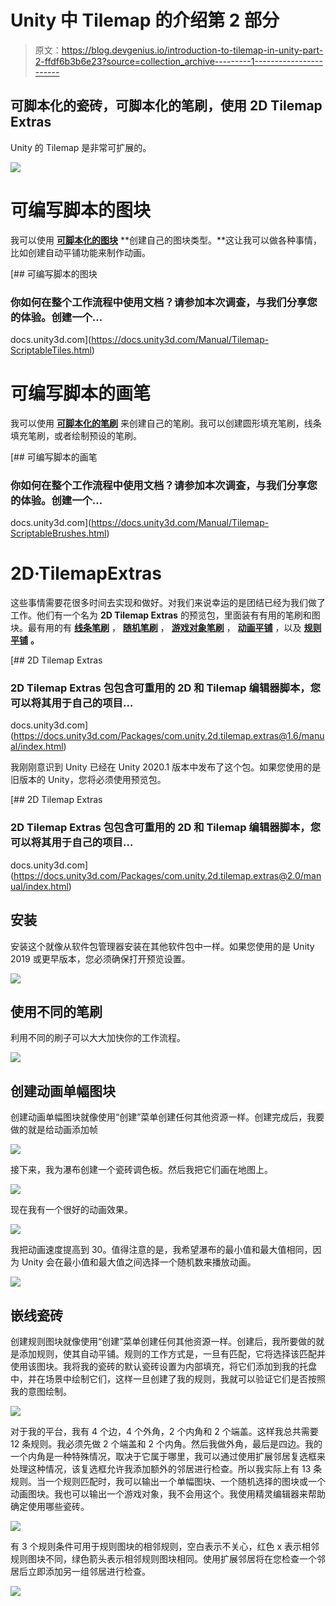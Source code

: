 # Unity 中 Tilemap 的介绍第 2 部分

> 原文：<https://blog.devgenius.io/introduction-to-tilemap-in-unity-part-2-ffdf6b3b6e23?source=collection_archive---------1----------------------->

## 可脚本化的瓷砖，可脚本化的笔刷，使用 2D Tilemap Extras

Unity 的 Tilemap 是非常可扩展的。

![](img/17617747a19a076423f7006687bdb339.png)

# 可编写脚本的图块

我可以使用 [**可脚本化的图块**](https://docs.unity3d.com/Manual/Tilemap-ScriptableTiles-Example.html) **创建自己的图块类型。**这让我可以做各种事情，比如创建自动平铺功能来制作动画。

[](https://docs.unity3d.com/Manual/Tilemap-ScriptableTiles.html) [## 可编写脚本的图块

### 你如何在整个工作流程中使用文档？请参加本次调查，与我们分享您的体验。创建一个…

docs.unity3d.com](https://docs.unity3d.com/Manual/Tilemap-ScriptableTiles.html) 

# 可编写脚本的画笔

我可以使用 [**可脚本化的笔刷**](https://docs.unity3d.com/Manual/Tilemap-ScriptableBrushes-Example.html) 来创建自己的笔刷。我可以创建圆形填充笔刷，线条填充笔刷，或者绘制预设的笔刷。

[](https://docs.unity3d.com/Manual/Tilemap-ScriptableBrushes.html) [## 可编写脚本的画笔

### 你如何在整个工作流程中使用文档？请参加本次调查，与我们分享您的体验。创建一个…

docs.unity3d.com](https://docs.unity3d.com/Manual/Tilemap-ScriptableBrushes.html) 

# 2D·TilemapExtras

这些事情需要花很多时间去实现和做好。对我们来说幸运的是团结已经为我们做了工作。他们有一个名为 **2D Tilemap Extras** 的预览包，里面装有有用的笔刷和图块。最有用的有 [**线条笔刷**](https://docs.unity3d.com/Packages/com.unity.2d.tilemap.extras@2.0/manual/LineBrush.html) ， [**随机笔刷**](https://docs.unity3d.com/Packages/com.unity.2d.tilemap.extras@2.0/manual/RandomBrush.html) ， [**游戏对象笔刷**](https://docs.unity3d.com/Packages/com.unity.2d.tilemap.extras@2.0/manual/GameObjectBrush.html) ， [**动画平铺**](https://docs.unity3d.com/Packages/com.unity.2d.tilemap.extras@2.0/manual/AnimatedTile.html) ，以及 [**规则平铺**](https://docs.unity3d.com/Packages/com.unity.2d.tilemap.extras@2.0/manual/RuleTile.html) **。**

 [## 2D Tilemap Extras

### 2D Tilemap Extras 包包含可重用的 2D 和 Tilemap 编辑器脚本，您可以将其用于自己的项目…

docs.unity3d.com](https://docs.unity3d.com/Packages/com.unity.2d.tilemap.extras@1.6/manual/index.html) 

我刚刚意识到 Unity 已经在 Unity 2020.1 版本中发布了这个包。如果您使用的是旧版本的 Unity，您将必须使用预览包。

[](https://docs.unity3d.com/Packages/com.unity.2d.tilemap.extras@2.0/manual/index.html) [## 2D Tilemap Extras

### 2D Tilemap Extras 包包含可重用的 2D 和 Tilemap 编辑器脚本，您可以将其用于自己的项目…

docs.unity3d.com](https://docs.unity3d.com/Packages/com.unity.2d.tilemap.extras@2.0/manual/index.html) 

## 安装

安装这个就像从软件包管理器安装在其他软件包中一样。如果您使用的是 Unity 2019 或更早版本，您必须确保打开预览设置。

![](img/386b6bab59c99bcc6ff955ecebe6d20d.png)

## 使用不同的笔刷

利用不同的刷子可以大大加快你的工作流程。

![](img/9816d509f95da9b81f31a90dfd2254ec.png)

## 创建动画单幅图块

创建动画单幅图块就像使用“创建”菜单创建任何其他资源一样。创建完成后，我要做的就是给动画添加帧

![](img/8e341da33709f5f153ea1cdf1e296202.png)

接下来，我为瀑布创建一个瓷砖调色板。然后我把它们画在地图上。

![](img/652d8b91b515fd0416a7aaad403a6ef5.png)

现在我有一个很好的动画效果。

![](img/531737df3e5f65c39a255e2d20ec0672.png)

我把动画速度提高到 30。值得注意的是，我希望瀑布的最小值和最大值相同，因为 Unity 会在最小值和最大值之间选择一个随机数来播放动画。

![](img/c3578f288a07954ca770994b67f4889f.png)

## 嵌线瓷砖

创建规则图块就像使用“创建”菜单创建任何其他资源一样。创建后，我所要做的就是添加规则，使其自动平铺。规则的工作方式是，一旦有匹配，它将选择该匹配并使用该图块。我将我的瓷砖的默认瓷砖设置为内部填充，将它们添加到我的托盘中，并在场景中绘制它们，这样一旦创建了我的规则，我就可以验证它们是否按照我的意图绘制。

![](img/33dd60b254dd6fbc3e684154d2bb3eb3.png)

对于我的平台，我有 4 个边，4 个外角，2 个内角和 2 个端盖。这样我总共需要 12 条规则。我必须先做 2 个端盖和 2 个内角。然后我做外角，最后是四边。我的一个内角是一种特殊情况，取决于它属于哪里，我可以通过使用扩展邻居复选框来处理这种情况，该复选框允许我添加额外的邻居进行检查。所以我实际上有 13 条规则。当一个规则匹配时，我可以输出一个单幅图块、一个随机选择的图块或一个动画图块。我也可以输出一个游戏对象，我不会用这个。我使用精灵编辑器来帮助确定使用哪些瓷砖。

![](img/ebe798a0b3ab1903c8324c6b47ccb01a.png)

有 3 个规则条件可用于规则图块的相邻规则，空白表示不关心，红色 x 表示相邻规则图块不同，绿色箭头表示相邻规则图块相同。使用扩展邻居将在您检查一个邻居后立即添加另一组邻居进行检查。

![](img/520a91123e85ebbaa0adf1598b16eebe.png)